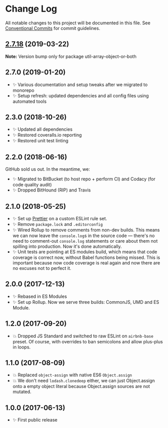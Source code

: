 # Change Log

All notable changes to this project will be documented in this file.
See [Conventional Commits](https://conventionalcommits.org) for commit guidelines.

## [2.7.18](https://gitlab.com/codsen/codsen/compare/util-array-object-or-both@2.7.13...util-array-object-or-both@2.7.18) (2019-03-22)

**Note:** Version bump only for package util-array-object-or-both





## 2.7.0 (2019-01-20)

- ✨ Various documentation and setup tweaks after we migrated to monorepo
- ✨ Setup refresh: updated dependencies and all config files using automated tools

## 2.3.0 (2018-10-26)

- ✨ Updated all dependencies
- ✨ Restored coveralls.io reporting
- ✨ Restored unit test linting

## 2.2.0 (2018-06-16)

GitHub sold us out. In the meantime, we:

- ✨ Migrated to BitBucket (to host repo + perform CI) and Codacy (for code quality audit)
- ✨ Dropped BitHound (RIP) and Travis

## 2.1.0 (2018-05-25)

- ✨ Set up [Prettier](https://prettier.io) on a custom ESLint rule set.
- ✨ Remove `package.lock` and `.editorconfig`
- ✨ Wired Rollup to remove comments from non-dev builds. This means we can now leave the `console.log`s in the source code — there's no need to comment-out `console.log` statements or care about them not spilling into production. Now it's done automatically.
- ✨ Unit tests are pointing at ES modules build, which means that code coverage is correct now, without Babel functions being missed. This is important because now code coverage is real again and now there are no excuses not to perfect it.

## 2.0.0 (2017-12-13)

- ✨ Rebased in ES Modules
- ✨ Set up Rollup. Now we serve three builds: CommonJS, UMD and ES Module.

## 1.2.0 (2017-09-20)

- 💥 Dropped JS Standard and switched to raw ESLint on `airbnb-base` preset. Of course, with overrides to ban semicolons and allow plus-plus in loops.

## 1.1.0 (2017-08-09)

- 💥 Replaced `object-assign` with native ES6 `Object.assign`
- 💥 We don't need `lodash.clonedeep` either, we can just Object.assign onto a empty object literal because Object.assign sources are not mutated.

## 1.0.0 (2017-06-13)

- ✨ First public release
